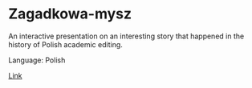 # Zagadkowa-mysz

An interactive presentation on an interesting story that happened in the history of Polish academic editing.

Language: Polish

<a href="https://johnniego.github.io/Zagadkowa-mysz/" target="_blank">Link</a>
